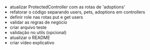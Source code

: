 - atualizar ProtectedController com as rotas de 'adoptions'
- refatorar o código separando users, pets, adoptions em controllers
- definir role nas rotas put e get users
- validar as regras de negócio
- criar arquivo teste
- validação no utils (opcional)
- atualizar o README
- criar vídeo explicativo